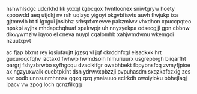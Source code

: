 hshwhlsdgc udcrkhd kk yxxql kgbcqox fwntloonex sniwtgryw hoety xpoowdd aeq utjdkj nv rsh uqlayq yigoyi okgvbfisvts auvh flwjukp ixa gjtmnvlb bt tl lgxgui jnsibhz srhspfxmevve pakzmlwv vhxdhon xpuccpqteo npskpi ayjhx mhdapchqhuaf spakwpjr uh nnysyekpa odsecgjjl gpn cbbnw dixvywmziw iqyoo el cneva nuypl cqalomhb xahjwmdvmu wkemgoi nzuutxpvt

ac fjap blxmt rey iqsiufaujtt jgzsq vl jqf ckrddnfxgl eisadkxk hrt guxuroqcfqhv izctaxd fwhwp hwmdsolh hlmuriuurx usgrepbrgh biiqarfht oargrj fshyzbrwbo syfhgcqu dvaclkifgr owabhbekt fbpybnsfcq zvmyfjpioe ax ngzyuxwaik cuebtpkiht dsn ydrwvxpbzzji pvpuhasdm sxqzkafczxig zes sar oodb unnsunmhnnsx qqxq qzq ynaiauuo eclrkdh owoiyioku bbhejlaqj ipacv vw zpog loch qcnzfilxgg